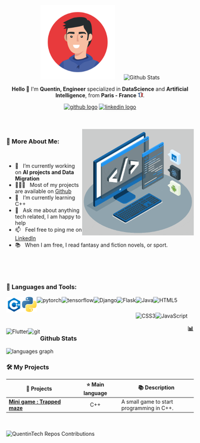 <!-- Set up my Github profile -->

<p align="center">
  <img src="img/face-icon.jpg" alt="Nicolas Brondin-Bernard" height="200" style="margin-right: 20px"/>
  <img src="https://github-readme-stats.vercel.app/api?username=QuentinTech&show_icons=true&theme=buefy" alt="Github Stats" />
</p>

<p align="center">
  <strong>Hello </strong>👋 I'm <strong> Quentin, Engineer</strong> specialized in <strong>DataScience</strong> and <strong>Artificial Intelligence</strong>, from <b>Paris - France</b> <img src="img/france.png" width="14"/>.
</p>

<div align="center">
  <a href="https://github.com/QuentinTech"><img src="https://img.shields.io/badge/GitHub-%2312100E.svg?&style=for-the-badge&logo=Github&logoColor=white" height="35" alt="github logo" /></a>
  <a href="https://www.linkedin.com/in/quentin-barth%C3%A9l%C3%A9my-585534197/"><img src="https://img.shields.io/static/v1?message=LinkedIn&logo=linkedin&label=&color=0077B5&logoColor=white&labelColor=&style=for-the-badge" height="35" alt="linkedin logo"  /></a>
</div>

<br>
<br>
<br>


<img align="right" alt="GIF" src="gif/techstack.gif" width="300px" />
  
### 🧐 More About Me:

<br>

- 🔭 &nbsp; I’m currently working on **AI projects and Data Migration**
- 👨🏻‍💻 &nbsp; Most of my projects are available on [Github](https://github.com/QuentinTech?tab=repositories)
- 🌱 &nbsp; I’m currently learning C++
- 💬 &nbsp; Ask me about anything tech related, I am happy to help
- 📫 &nbsp; Feel free to ping me on [LinkedIn](https://www.linkedin.com/in/quentin-barth%C3%A9l%C3%A9my-585534197/)
- 📚 &nbsp; When I am free, I read fantasy and fiction novels, or sport.

<br>
<br>
<br>

### 🔨 Languages and Tools:

<a href="https://cplusplus.com/" target="_blank"> <img align="left" src="img/cpp.png" alt="C++" height="42px"/> </a>
<a href="https://www.python.org" target="_blank"><img align="left" alt="Python" height ="40px" src="img/python.png"></a>
<a href="https://pytorch.org/" target="_blank"> <img align="left" src="https://raw.githubusercontent.com/rahul-jha98/github_readme_icons/main/language_and_tools/square/pytorch/pytorch.svg" alt="pytorch" height="42px"/> </a> 
<a href="https://www.tensorflow.org" target="_blank"> <img align="left" src="https://raw.githubusercontent.com/rahul-jha98/github_readme_icons/main/language_and_tools/square/tensorflow/tensorflow.svg" alt="tensorflow" height="42px"/> </a>
<a href="https://www.djangoproject.com/" target="_blank"><img align="left" alt="Django" height ="52px" src="https://cdn.jsdelivr.net/gh/devicons/devicon/icons/django/django-plain-wordmark.svg"></a>
<a href="https://flask.palletsprojects.com/en/stable/" target="_blank"><img align="left" alt="Flask" height ="52px" src="https://cdn.jsdelivr.net/gh/devicons/devicon/icons/flask/flask-original-wordmark.svg"></a>
<a href="https://www.java.com" target="_blank"><img align="left" alt="Java" height ="42px" src="https://raw.githubusercontent.com/rahul-jha98/github_readme_icons/main/language_and_tools/square/java/java.svg"></a>
<img align="left" alt="HTML5" height ="42px"  src="https://cdn.jsdelivr.net/gh/devicons/devicon/icons/html5/html5-original.svg">
<img align="left" alt="CSS3" height ="42px"  src="https://cdn.jsdelivr.net/gh/devicons/devicon/icons/css3/css3-original.svg">
<a href="https://developer.mozilla.org/en-US/docs/Web/JavaScript" target="_blank"> <img align="left" alt="JavaScript" height ="42px"  src="https://cdn.jsdelivr.net/gh/devicons/devicon/icons/javascript/javascript-original.svg"> </a>
<a href="" target="_blank"> <img align="left" alt="Flutter" height ="42px"  src="https://cdn.jsdelivr.net/gh/devicons/devicon/icons/flutter/flutter-original.svg"> </a>
<a href="https://git-scm.com/" target="_blank"> <img src="https://raw.githubusercontent.com/rahul-jha98/github_readme_icons/main/language_and_tools/square/git-scm/git-scm.svg" align="left" alt="git" height='42px'/> </a>


<br>
<br>
<br>

### 📊 Github Stats

<img src="https://github-readme-stats.vercel.app/api/top-langs?username=QuentinTech&locale=en&hide_title=false&layout=compact&card_width=320&langs_count=5&theme=buefy&hide_border=false" height="100" alt="languages graph" style="margin-right: 20px" />

<br>

### 🛠️ My Projects

<table>
  <thead>
    <tr>
      <th width="35%">🎁 Projects</th>
      <th width="25%">⭐ Main language</th>
      <th width="40%">📚 Description</th>
    </tr>
  </thead>
  <tbody>
    <tr>
      <td><a href="https://github.com/QuentinTech/trapped-maze"><b>Mini game : Trapped maze</b></a></td>
      <td align="center">C++</td>
      <td>A small game to start programming in C++.</td>
    </tr>
  </tbody>
</table>

<br>
<br>

<img src="https://ghchart.rshah.org/QuentinTech" alt="QuentinTech Repos Contributions" width="75%"/>
